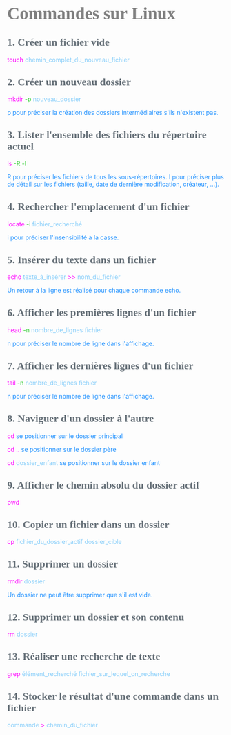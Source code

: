 <head>
<style>
#titleMain {color:#808080; font-size:40px; font-weight:bold; font-family:"Cambria"}
#titleSub {color:#677179; font-size:24px; font-weight:bold; font-family: "Verdana"; margin-top:30px; margin-bottom:15px}
#titleSub2 {color:#563C5C; font-size:20px; font-weight:bold; margin-bottom:20px}
#not {color:#1E90FF; font-size:18px "Carnivalee Freakshow"}
#com {color:#FF00FF; font-size:18px "Carnivalee Freakshow"}
#par {color:#32CD32; font-size:18px "Carnivalee Freakshow"}
#val {color:#87CEFA; font-size:18px "Carnivalee Freakshow"}
</style>
</head>

<!-- ```css
<head>
<style>
#bleu {
color:#87CEFA }
</style>
</head>
``` -->

# <div id="titleMain">Commandes sur Linux</div>

## <div id="titleSub">1. Créer un fichier vide</div>

<span id="com">touch </span>
<span id="val"> chemin_complet_du_nouveau_fichier </span>

## <div id="titleSub">2. Créer un nouveau dossier</div>

<span id="com">mkdir </span>
<span id="par">-p</span>
<span id="val">nouveau_dossier </span>

<span id="not"> p pour préciser la création des dossiers intermédiaires s'ils n'existent pas. </span>

## <div id="titleSub">3. Lister l'ensemble des fichiers du répertoire actuel</div>

<span id="com">ls </span>
<span id="par">-R -l</span>

<span id="not"> R pour préciser les fichiers de tous les sous-répertoires. </span>
<span id="not"> l pour préciser plus de détail sur les fichiers (taille, date de dernière modification, créateur, ...).</span>


## <div id="titleSub">4. Rechercher l'emplacement d'un fichier</div>

<span id="com">locate </span>
<span id="par">-i </span>
<span id="val">fichier_recherché </span>

<span id="not"> i pour préciser l'insensibilité à la casse.</span>

## <div id="titleSub">5. Insérer du texte dans un fichier</div>

<span id="com">echo </span>
<span id="val">texte_à_insérer </span>
<span id="com">>> </span>
<span id="val">nom_du_fichier</span>

<span id="not">Un retour à la ligne est réalisé pour chaque commande echo.</span>

## <div id="titleSub">6. Afficher les premières lignes d'un fichier</div>

<span id="com">head </span>
<span id="par">-n </span>
<span id="val"> nombre_de_lignes fichier</span>

<span id="not">n pour préciser le nombre de ligne dans l'affichage.</span><br>

## <div id="titleSub">7. Afficher les dernières lignes d'un fichier</div>

<span id="com">tail </span>
<span id="par">-n </span>
<span id="val"> nombre_de_lignes fichier</span>

<span id="not">n pour préciser le nombre de ligne dans l'affichage.</span>

## <div id="titleSub">8. Naviguer d'un dossier à l'autre</div>

<span id="com">cd </span>
<span id="not">se positionner sur le dossier principal</span>

<span id="com">cd ..</span>
<span id="not">se positionner sur le dossier père</span>

<span id="com">cd </span>
<span id="val">dossier_enfant</span>
<span id="not">se positionner sur le dossier enfant</span>

## <div id="titleSub">9. Afficher le chemin absolu du dossier actif</div>

<span id="com">pwd </span>

## <div id="titleSub">10. Copier un fichier dans un dossier</div>

<span id="com">cp </span>
<span id="val">fichier_du_dossier_actif dossier_cible</span>

## <div id="titleSub">11. Supprimer un dossier</div>

<span id="com">rmdir </span>
<span id="val">dossier</span>

<span id="not">Un dossier ne peut être supprimer que s'il est vide.</span>

## <div id="titleSub">12. Supprimer un dossier et son contenu</div>

<span id="com">rm </span>
<span id="val">dossier</span>

## <div id="titleSub">13. Réaliser une recherche de texte</div>

<span id="com">grep </span>
<span id="val">élément_recherché fichier_sur_lequel_on_recherche</span>

## <div id="titleSub">14. Stocker le résultat d'une commande dans un fichier</div>

<span id="val">commande </span>
<span id="com">> </span>
<span id="val">chemin_du_fichier</span>